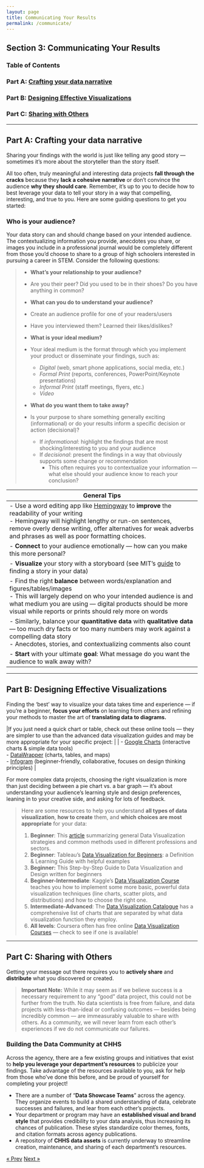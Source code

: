 ```yaml
---
layout: page
title: Communicating Your Results
permalink: /communicate/
---
```

## Section 3: Communicating Your Results

### Table of Contents
###   Part A: [Crafting your data narrative](#narrative "Crafting your data narrative")
###   Part B: [Designing Effective Visualizations](#visualize "Designing Effective Visualizations")
###   Part C: [Sharing with Others](#sharing "Sharing with Others")

___

## <a name="narrative"></a> Part A: Crafting your data narrative
Sharing your findings with the world is just like telling any good story — sometimes it’s more about the storyteller than the story itself. 

All too often, truly meaningful and interesting data projects **fall through the cracks** because they **lack a cohesive narrative** or don’t convince the audience **why they should care**. Remember, it’s up to you to decide how to best leverage your data to tell your story in a way that compelling, interesting, and true to you. Here are some guiding questions to get you started:

### Who is your audience?

Your data story can and should change based on your intended audience. The contextualizing information you provide, anecdotes you share, or images you include in a professional journal would be completely different from those you’d choose to share to a group of high schoolers interested in pursuing a career in STEM. Consider the following questions:

>* **What’s your relationship to your audience?** 
>  * Are you their peer? Did you used to be in their shoes? Do you have anything in common?
>* **What can you do to understand your audience?**
>  * Create an audience profile for one of your readers/users
>  * Have you interviewed them? Learned their likes/dislikes?
>
>* **What is your ideal medium?**
>  * Your ideal medium is the format through which you implement your product or disseminate your findings, such as:
>    * *Digital* (web, smart phone applications, social media, etc.)
>    * *Formal Print* (reports, conferences, PowerPoint/Keynote presentations)
>    * *Informal Print* (staff meetings, flyers, etc.)
>    * *Video*
>* **What do you want them to take away?**
>  * Is your purpose to share something generally exciting (informational) or do your results inform a specific decision or action (decisional)?
>    * If *informational*: highlight the findings that are most shocking/interesting to you and your audience
>    * If *decisional*: present the findings in a way that obviously supports some change or recommendation
>      * This often requires you to contextualize your information — what else should your audience know to reach your conclusion?

| General Tips |
|-------|
|- Use a word editing app like [Hemingway](http://www.hemingwayapp.com) to **improve** the readability of your writing<br />- Hemingway will highlight lengthy or run-on sentences, remove overly dense writing, offer alternatives for weak adverbs and phrases as well as poor formatting choices. |
|- **Connect** to your audience emotionally — how can you make this more personal? |
|- **Visualize** your story with a storyboard (see MIT’s [guide](https://datatherapy.org/activities/activity-finding-a-story-in-data/) to finding a story in your data) |
|- Find the right **balance** between words/explanation and figures/tables/images<br />- This will largely depend on who your intended audience is and what medium you are using — digital products should be more visual while reports or prints should rely more on words |
|- Similarly, balance your **quantitative data** with **qualitative data**  — too much dry facts or too many numbers may work against a compelling data story<br />- Anecdotes, stories, and contextualizing comments also count |
|- **Start** with your ultimate **goal**: What message do you want the audience to walk away with? |

___

## <a name="visualize"></a> Part B: Designing Effective Visualizations

Finding  the ‘best’ way to visualize your data takes time and experience — if you’re a beginner, **focus your efforts** on learning from others and refining your methods to master the art of **translating data to diagrams.**

|If you just need a quick chart or table, check out these online tools — they are simpler to use than the advanced data visualization guides and may be more appropriate for your specific project: |
| - [Google Charts](https://developers.google.com/chart/) (interactive charts & simple data tools)<br />  - [DataWrapper](https://www.datawrapper.de) (charts, tables, and maps)<br />  - [Infogram](https://infogram.com) (beginner-friendly, collaborative, focuses on design thinking principles) |

For more complex data projects, choosing the right visualization is more than just deciding between a pie chart vs. a bar graph — it’s about understanding your audience’s learning style and design preferences, leaning in to your creative side, and asking for lots of feedback. 

>Here are some resources to help you understand **all types of data visualization**, **how to create** them, and **which choices are most appropriate** for your data:
>  1. **Beginner**: This [article](https://www.qlik.com/us/data-visualization) summarizing general Data Visualization strategies and common methods used in different professions and sectors.
>  2. **Beginner**: Tableau’s [Data Visualization for Beginners](https://www.tableau.com/learn/articles/data-visualization): a Definition & Learning Guide with helpful examples
>  3. **Beginner:** This Step-by-Step Guide to Data Visualization and Design written for beginners
>  4. **Beginner-Intermediate**: Kaggle’s [Data Visualization Course](https://www.kaggle.com/learn/data-visualization) teaches you how to implement some more basic, powerful data visualization techniques (line charts, scatter plots, and distributions) and how to choose the right one.
>  5. **Intermediate-Advanced**: The [Data Visualization Catalogue](https://datavizcatalogue.com/search.html) has a comprehensive list of charts that are separated by what data visualization function they employ.
> 6. **All levels**: Coursera often has free online [Data Visualization Courses](https://www.coursera.org/search?query=data&nbsp;visualization&) — check to see if one is available!

___

## <a name="sharing"></a> Part C: Sharing with Others

Getting your message out there requires you to **actively share** and **distribute** what you discovered or created.

> **Important Note:** While it may seem as if we believe success is a necessary requirement to any “good” data project,  this could not be further from the truth. No data scientists is free from failure, and data projects with less-than-ideal or confusing outcomes — besides being incredibly common — are immeasurably valuable to share with others. As a community, we will never learn from each other’s experiences if we do not communicate our failures. 

### Building the Data Community at CHHS

Across the agency, there are a few existing groups and initiatives that exist to **help you leverage your department’s resources** to publicize your findings. Take advantage of the resources available to you, ask for help from those who’ve done this before, and be proud of yourself for completing your project!

  * There are a number of “**Data Showcase Teams**” across the agency. They organize events to build a shared understanding of data, celebrate successes and failures, and lear from each other’s projects.
  * Your department or program may have an **established visual and brand style** that provides credibility to your data analysis, thus increasing its chances of publication. These styles standardize color themes, fonts, and citation formats across agency publications.
  * A repository of **CHHS data assets** is currently underway to streamline creation, maintenance, and sharing of each department’s resources. 

<!-- Pagination -->
<div class="pagination">
  <a class="pagination-item older" href="{{ site.baseurl }}/analyze">&laquo; Prev</a>
  <a class="pagination-item newer" href="{{ site.baseurl }}/maintain">Next &raquo;</a>
</div>
